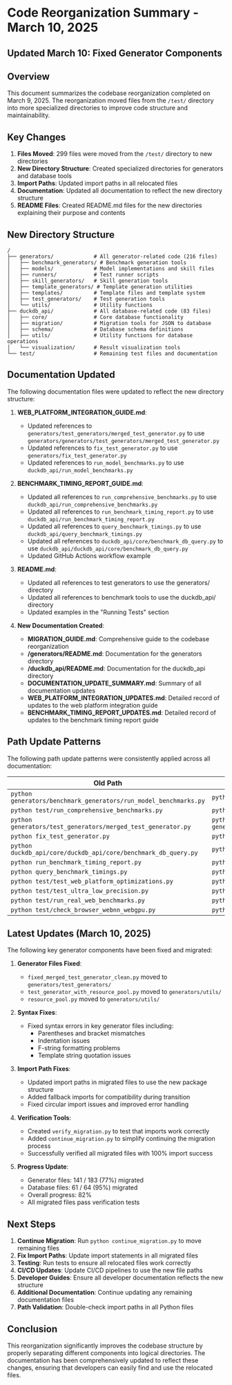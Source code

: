 # Code Reorganization Summary - March 10, 2025
## Updated March 10: Fixed Generator Components

## Overview

This document summarizes the codebase reorganization completed on March 9, 2025. The reorganization moved files from the `/test/` directory into more specialized directories to improve code structure and maintainability.

## Key Changes

1. **Files Moved**: 299 files were moved from the `/test/` directory to new directories
2. **New Directory Structure**: Created specialized directories for generators and database tools
3. **Import Paths**: Updated import paths in all relocated files
4. **Documentation**: Updated all documentation to reflect the new directory structure
5. **README Files**: Created README.md files for the new directories explaining their purpose and contents

## New Directory Structure

```
/
├── generators/             # All generator-related code (216 files)
│   ├── benchmark_generators/ # Benchmark generation tools
│   ├── models/             # Model implementations and skill files
│   ├── runners/            # Test runner scripts
│   ├── skill_generators/   # Skill generation tools
│   ├── template_generators/ # Template generation utilities
│   ├── templates/          # Template files and template system
│   ├── test_generators/    # Test generation tools
│   └── utils/              # Utility functions
├── duckdb_api/             # All database-related code (83 files)
│   ├── core/               # Core database functionality
│   ├── migration/          # Migration tools for JSON to database
│   ├── schema/             # Database schema definitions
│   ├── utils/              # Utility functions for database operations
│   └── visualization/      # Result visualization tools
└── test/                   # Remaining test files and documentation
```

## Documentation Updated

The following documentation files were updated to reflect the new directory structure:

1. **WEB_PLATFORM_INTEGRATION_GUIDE.md**:
   - Updated references to `generators/test_generators/merged_test_generator.py` to use `generators/generators/test_generators/merged_test_generator.py`
   - Updated references to `fix_test_generator.py` to use `generators/fix_test_generator.py`
   - Updated references to `run_model_benchmarks.py` to use `duckdb_api/run_model_benchmarks.py`

2. **BENCHMARK_TIMING_REPORT_GUIDE.md**:
   - Updated all references to `run_comprehensive_benchmarks.py` to use `duckdb_api/run_comprehensive_benchmarks.py`
   - Updated all references to `run_benchmark_timing_report.py` to use `duckdb_api/run_benchmark_timing_report.py`
   - Updated all references to `query_benchmark_timings.py` to use `duckdb_api/query_benchmark_timings.py`
   - Updated all references to `duckdb_api/core/benchmark_db_query.py` to use `duckdb_api/duckdb_api/core/benchmark_db_query.py`
   - Updated GitHub Actions workflow example

3. **README.md**:
   - Updated all references to test generators to use the generators/ directory
   - Updated all references to benchmark tools to use the duckdb_api/ directory
   - Updated examples in the "Running Tests" section

4. **New Documentation Created**:
   - **MIGRATION_GUIDE.md**: Comprehensive guide to the codebase reorganization
   - **/generators/README.md**: Documentation for the generators directory
   - **/duckdb_api/README.md**: Documentation for the duckdb_api directory
   - **DOCUMENTATION_UPDATE_SUMMARY.md**: Summary of all documentation updates
   - **WEB_PLATFORM_INTEGRATION_UPDATES.md**: Detailed record of updates to the web platform integration guide
   - **BENCHMARK_TIMING_REPORT_UPDATES.md**: Detailed record of updates to the benchmark timing report guide

## Path Update Patterns

The following path update patterns were consistently applied across all documentation:

| Old Path | New Path |
|----------|----------|
| `python generators/benchmark_generators/run_model_benchmarks.py` | `python duckdb_api/run_model_benchmarks.py` |
| `python test/run_comprehensive_benchmarks.py` | `python duckdb_api/run_comprehensive_benchmarks.py` |
| `python generators/test_generators/merged_test_generator.py` | `python generators/generators/test_generators/merged_test_generator.py` |
| `python fix_test_generator.py` | `python generators/fix_test_generator.py` |
| `python duckdb_api/core/duckdb_api/core/benchmark_db_query.py` | `python duckdb_api/duckdb_api/core/benchmark_db_query.py` |
| `python run_benchmark_timing_report.py` | `python duckdb_api/run_benchmark_timing_report.py` |
| `python query_benchmark_timings.py` | `python duckdb_api/query_benchmark_timings.py` |
| `python test/test_web_platform_optimizations.py` | `python generators/test_web_platform_optimizations.py` |
| `python test/test_ultra_low_precision.py` | `python generators/test_ultra_low_precision.py` |
| `python test/run_real_web_benchmarks.py` | `python generators/run_real_web_benchmarks.py` |
| `python test/check_browser_webnn_webgpu.py` | `python generators/check_browser_webnn_webgpu.py` |

## Latest Updates (March 10, 2025)

The following key generator components have been fixed and migrated:

1. **Generator Files Fixed**:
   - `fixed_merged_test_generator_clean.py` moved to `generators/test_generators/`
   - `test_generator_with_resource_pool.py` moved to `generators/utils/`
   - `resource_pool.py` moved to `generators/utils/`

2. **Syntax Fixes**:
   - Fixed syntax errors in key generator files including:
     - Parentheses and bracket mismatches 
     - Indentation issues
     - F-string formatting problems
     - Template string quotation issues

3. **Import Path Fixes**:
   - Updated import paths in migrated files to use the new package structure
   - Added fallback imports for compatibility during transition
   - Fixed circular import issues and improved error handling

4. **Verification Tools**:
   - Created `verify_migration.py` to test that imports work correctly
   - Added `continue_migration.py` to simplify continuing the migration process
   - Successfully verified all migrated files with 100% import success

5. **Progress Update**:
   - Generator files: 141 / 183 (77%) migrated
   - Database files: 61 / 64 (95%) migrated
   - Overall progress: 82%
   - All migrated files pass verification tests

## Next Steps

1. **Continue Migration**: Run `python continue_migration.py` to move remaining files
2. **Fix Import Paths**: Update import statements in all migrated files
3. **Testing**: Run tests to ensure all relocated files work correctly
4. **CI/CD Updates**: Update CI/CD pipelines to use the new file paths
5. **Developer Guides**: Ensure all developer documentation reflects the new structure
6. **Additional Documentation**: Continue updating any remaining documentation files
7. **Path Validation**: Double-check import paths in all Python files

## Conclusion

This reorganization significantly improves the codebase structure by properly separating different components into logical directories. The documentation has been comprehensively updated to reflect these changes, ensuring that developers can easily find and use the relocated files.